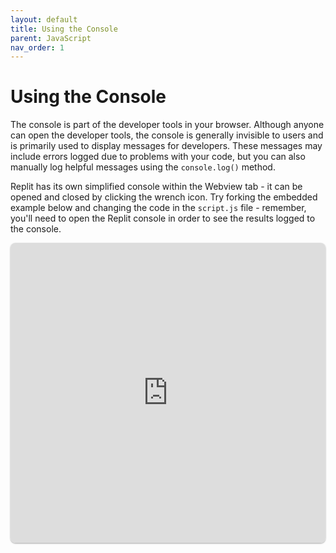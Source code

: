 ```yaml
---
layout: default
title: Using the Console
parent: JavaScript
nav_order: 1
---
```

# Using the Console
The console is part of the developer tools in your browser. Although anyone can open the developer tools, the console is generally invisible to users and is primarily used to display messages for developers. These messages may include errors logged due to problems with your code, but you can also manually log helpful messages using the `console.log()` method.

Replit has its own simplified console within the Webview tab - it can be opened and closed by clicking the wrench icon. Try forking the embedded example below and changing the code in the `script.js` file - remember, you'll need to open the Replit console in order to see the results logged to the console.

<iframe src="https://replit.com/@sheffie/IMS322-Console?embed=true" width="100%" height="480" style="border: none; border-radius: 8px; box-shadow: 0 1px 3px rgba(0,0,0,0.12), 0 1px 2px rgba(0,0,0,0.24);"></iframe>